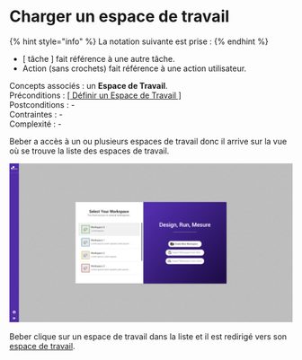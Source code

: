 # Charger un espace de travail

{% hint style="info" %}
La notation suivante est prise :
{% endhint %}

* \[ tâche \] fait référence à une autre tâche.
* Action \(sans crochets\) fait référence à une action utilisateur.

Concepts associés : un **Espace de Travail**.  
Préconditions : [\[ Définir un Espace de Travail \]](definir-un-espace-de-travail.md)  
Postconditions : -  
Contraintes : -  
Complexité : -

Beber a accès à un ou plusieurs espaces de travail donc il arrive sur la vue où se trouve la liste des espaces de travail.  

![Vue liste des espaces de travail](../../.gitbook/assets/workspace-select.png)

Beber clique sur un espace de travail dans la liste et il est redirigé vers son [espace de travail](visualiser-un-espace-de-travail.md).

